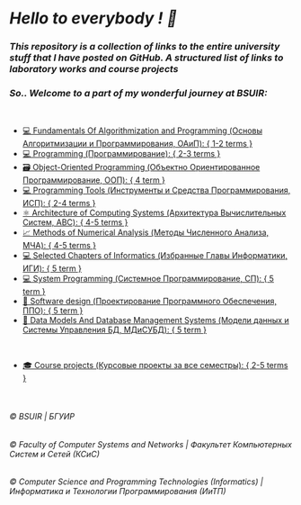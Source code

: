 # _Hello to everybody ! 👋_

### _This repository is a collection of links to the entire university stuff that I have posted on GitHub. A structured list of links to laboratory works and course projects_  
### _So.. Welcome to a part of my wonderful journey at BSUIR:_  
&nbsp;  

* [💻 Fundamentals Of Algorithmization and Programming (Основы Алгоритмизации и Программирования, ОАиП): { 1-2 terms }](https://github.com/user-of-github/BSUIR_Labs_Algorithmization-and-programming)  
* [💻 Programming (Программирование): { 2-3 terms }](https://github.com/user-of-github/BSUIR_Labs_Programming)  
* [🗃 Object-Oriented Programming (Объектно Ориентированное Программирование, ООП): { 4 term }](https://github.com/user-of-github/BSUIR_Labs_Object-oriented-programming)  
* [💻 Programming Tools (Инструменты и Средства Программирования, ИСП): { 2-4 terms }](https://github.com/user-of-github/BSUIR_Labs_Programming-tools)  
* [⚛ Architecture of Computing Systems (Архитектура Вычислительных Систем, АВС): { 4-5 terms }](https://github.com/user-of-github/BSUIR_Labs_Architecture-of-computing-systems)  
* [📈 Methods of Numerical Analysis (Методы Численного Анализа, МЧА): { 4-5 terms }](https://github.com/user-of-github/BSUIR_Labs_Methods-of-numerical-analysis)  
* [💻 Selected Chapters of Informatics (Избранные Главы Информатики, ИГИ): { 5 term }](https://github.com/user-of-github/BSUIR_Labs_Selected-chapters-of-informatics)  
* [💻 System Programming (Системное Программирование, СП): { 5 term }](https://github.com/user-of-github/BSUIR_Labs_System-programming)  
* [📱 Software design (Проектирование Программного Обеспечения, ППО): { 5 term }](https://github.com/user-of-github/BSUIR_Labs_Software-design)  
* [📖 Data Models And Database Management Systems (Модели данных и Системы Управления БД, МДиСУБД): { 5 term }](https://github.com/user-of-github/BSUIR_Labs_Data-models-and-database-management-systems)   

&nbsp;  

* [🎓 Course projects (Курсовые проекты за все семестры): { 2-5 terms }](https://github.com/user-of-github/BSUIR_course-projects)  

&nbsp;  

###### © BSUIR | БГУИР
###### © Faculty of Computer Systems and Networks | Факультет Компьютерных Систем и Сетей (КСиС)
###### © Computer Science and Programming Technologies (Informatics) | Информатика и Технологии Программирования (ИиТП)

